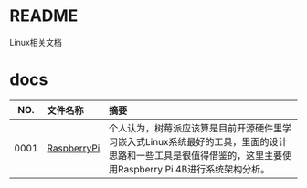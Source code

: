 # README

Linux相关文档

# docs

NO.  |文件名称|摘要
:---:|:--|:--
0001 | [RaspberryPi](docs/0001_RaspberryPi/README.md) | 个人认为，树莓派应该算是目前开源硬件里学习嵌入式Linux系统最好的工具，里面的设计思路和一些工具是很值得借鉴的，这里主要使用Raspberry Pi 4B进行系统架构分析。
